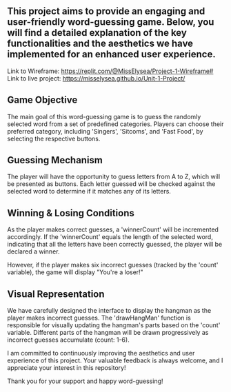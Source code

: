 ## This project aims to provide an engaging and user-friendly word-guessing game. Below, you will find a detailed explanation of the key functionalities and the aesthetics we have implemented for an enhanced user experience.

Link to Wireframe: https://replit.com/@MissElysea/Project-1-Wireframe#
<br>
Link to live project: https://misselysea.github.io/Unit-1-Project/

## Game Objective

The main goal of this word-guessing game is to guess the randomly selected word from a set of predefined categories. Players can choose their preferred category, including 'Singers', 'Sitcoms', and 'Fast Food', by selecting the respective buttons.

## Guessing Mechanism

The player will have the opportunity to guess letters from A to Z, which will be presented as buttons. Each letter guessed will be checked against the selected word to determine if it matches any of its letters.

## Winning & Losing Conditions

As the player makes correct guesses, a 'winnerCount' will be incremented accordingly. If the 'winnerCount' equals the length of the selected word, indicating that all the letters have been correctly guessed, the player will be declared a winner.

However, if the player makes six incorrect guesses (tracked by the 'count' variable), the game will display "You're a loser!"

## Visual Representation

We have carefully designed the interface to display the hangman as the player makes incorrect guesses. The 'drawHangMan' function is responsible for visually updating the hangman's parts based on the 'count' variable. Different parts of the hangman will be drawn progressively as incorrect guesses accumulate (count: 1-6).

I am committed to continuously improving the aesthetics and user experience of this project. Your valuable feedback is always welcome, and I appreciate your interest in this repository!

Thank you for your support and happy word-guessing!
